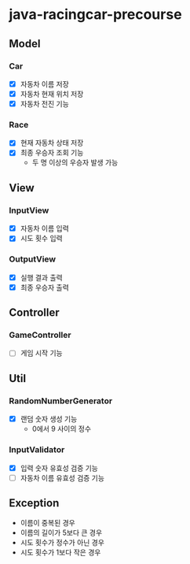 # java-racingcar-precourse

## Model
### Car
- [x] 자동차 이름 저장
- [x] 자동차 현재 위치 저장
- [x] 자동차 전진 기능
### Race
- [x] 현재 자동차 상태 저장
- [x] 최종 우승자 조회 기능
    - 두 명 이상의 우승자 발생 가능
## View
### InputView
- [x] 자동차 이름 입력
- [x] 시도 횟수 입력
### OutputView
- [x] 실행 결과 출력
- [x] 최종 우승자 출력
## Controller
### GameController
- [ ] 게임 시작 기능
## Util
### RandomNumberGenerator
- [x] 랜덤 숫자 생성 기능
  - 0에서 9 사이의 정수
### InputValidator
- [x] 입력 숫자 유효성 검증 기능
- [ ] 자동차 이름 유효성 검증 기능
## Exception
- 이름이 중복된 경우
- 이름의 길이가 5보다 큰 경우
- 시도 횟수가 정수가 아닌 경우
- 시도 횟수가 1보다 작은 경우